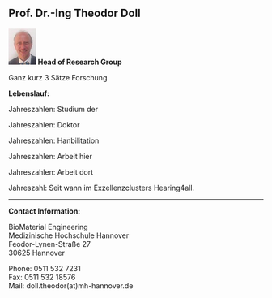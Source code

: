 ## Prof. Dr.-Ing Theodor Doll
![Image Theo Doll](Theo.jpg) **Head of Research Group** 

 Ganz kurz 3 Sätze Forschung

**Lebenslauf:** 

Jahreszahlen: Studium der

Jahreszahlen: Doktor

Jahreszahlen: Hanbilitation

Jahreszahlen: Arbeit hier

Jahreszahlen: Arbeit dort

Jahreszahl: Seit wann im Exzellenzclusters Hearing4all.

***

**Contact Information:**

BioMaterial Engineering    
Medizinische Hochschule Hannover    
Feodor-Lynen-Straße 27    
30625 Hannover

Phone: 0511 532 7231   
Fax: 0511 532 18576   
Mail: doll.theodor(at)mh-hannover.de